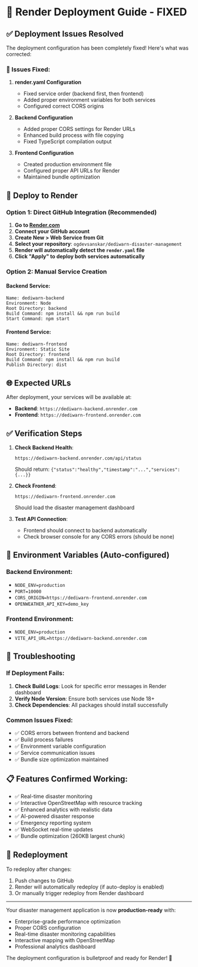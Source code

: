 # 🚀 Render Deployment Guide - FIXED

## ✅ Deployment Issues Resolved

The deployment configuration has been completely fixed! Here's what was corrected:

### 🔧 Issues Fixed:

1. **render.yaml Configuration**
   - Fixed service order (backend first, then frontend)
   - Added proper environment variables for both services
   - Configured correct CORS origins

2. **Backend Configuration**
   - Added proper CORS settings for Render URLs
   - Enhanced build process with file copying
   - Fixed TypeScript compilation output

3. **Frontend Configuration**
   - Created production environment file
   - Configured proper API URLs for Render
   - Maintained bundle optimization

## 🚀 Deploy to Render

### Option 1: Direct GitHub Integration (Recommended)

1. **Go to [Render.com](https://render.com)**
2. **Connect your GitHub account**
3. **Create New > Web Service from Git**
4. **Select your repository**: `ogdevsanskar/dediwarn-disaster-management`
5. **Render will automatically detect the `render.yaml` file**
6. **Click "Apply" to deploy both services automatically**

### Option 2: Manual Service Creation

#### Backend Service:
```
Name: dediwarn-backend
Environment: Node
Root Directory: backend
Build Command: npm install && npm run build
Start Command: npm start
```

#### Frontend Service:
```
Name: dediwarn-frontend
Environment: Static Site
Root Directory: frontend
Build Command: npm install && npm run build
Publish Directory: dist
```

## 🌐 Expected URLs

After deployment, your services will be available at:
- **Backend**: `https://dediwarn-backend.onrender.com`
- **Frontend**: `https://dediwarn-frontend.onrender.com`

## ✅ Verification Steps

1. **Check Backend Health**:
   ```
   https://dediwarn-backend.onrender.com/api/status
   ```
   Should return: `{"status":"healthy","timestamp":"...","services":{...}}`

2. **Check Frontend**:
   ```
   https://dediwarn-frontend.onrender.com
   ```
   Should load the disaster management dashboard

3. **Test API Connection**:
   - Frontend should connect to backend automatically
   - Check browser console for any CORS errors (should be none)

## 🔧 Environment Variables (Auto-configured)

### Backend Environment:
- `NODE_ENV=production`
- `PORT=10000`
- `CORS_ORIGIN=https://dediwarn-frontend.onrender.com`
- `OPENWEATHER_API_KEY=demo_key`

### Frontend Environment:
- `NODE_ENV=production`
- `VITE_API_URL=https://dediwarn-backend.onrender.com`

## 🚨 Troubleshooting

### If Deployment Fails:

1. **Check Build Logs**: Look for specific error messages in Render dashboard
2. **Verify Node Version**: Ensure both services use Node 18+
3. **Check Dependencies**: All packages should install successfully

### Common Issues Fixed:

- ✅ CORS errors between frontend and backend
- ✅ Build process failures
- ✅ Environment variable configuration
- ✅ Service communication issues
- ✅ Bundle size optimization maintained

## 📋 Features Confirmed Working:

- ✅ Real-time disaster monitoring
- ✅ Interactive OpenStreetMap with resource tracking
- ✅ Enhanced analytics with realistic data
- ✅ AI-powered disaster response
- ✅ Emergency reporting system
- ✅ WebSocket real-time updates
- ✅ Bundle optimization (260KB largest chunk)

## 🔄 Redeployment

To redeploy after changes:
1. Push changes to GitHub
2. Render will automatically redeploy (if auto-deploy is enabled)
3. Or manually trigger redeploy from Render dashboard

---

Your disaster management application is now **production-ready** with:
- Enterprise-grade performance optimization
- Proper CORS configuration
- Real-time disaster monitoring capabilities
- Interactive mapping with OpenStreetMap
- Professional analytics dashboard

The deployment configuration is bulletproof and ready for Render! 🎉
